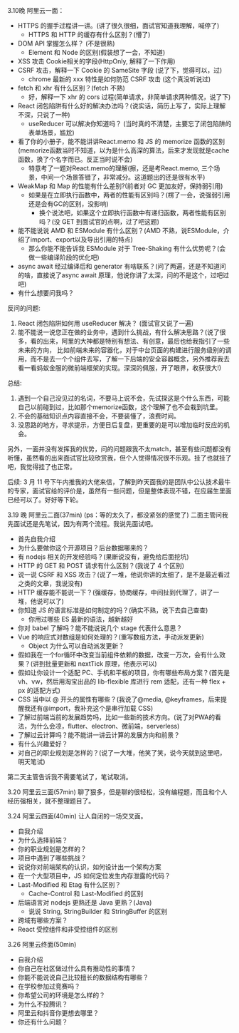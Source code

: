 3.10晚 阿里云一面：

- HTTPS 的握手过程讲一讲。(讲了很久很细，面试官知道我理解，喊停了)
  - HTTPS 和 HTTP 的缓存有什么区别？(懵了)
- DOM API 掌握怎么样？ (不是很熟)
  - Element 和 Node 的区别(假装想了一会，不知道)
- XSS 攻击 Cookie相关的字段(HttpOnly, 解释了一下作用)
- CSRF 攻击，解释一下 Cookie 的 SameSite 字段 (说了下，觉得可以，过)
  - chrome 最新的 xxx 特性是如何防范 CSRF 攻击 (这个真没听说过) 
- fetch 和 xhr 有什么区别？(fetch 不熟)
  - 好，解释一下 xhr 的 cors 过程(简单请求，非简单请求两种情况，说了下)
- React 闭包陷阱有什么好的解决办法吗？(说实话，简历上写了，实际上理解不深，只说了一种)
  - useReducer 可以解决你知道吗？ (当时真的不清楚，主要忘了闭包陷阱的表单场景，尴尬)
- 看了你的小册子，能不能讲讲React.memo 和 JS 的 memorize 函数的区别(memorize函数当时不知道，以为是什么高深的算法，后来才发现就是cache函数，换了个名字而已。反正当时说不会)
  - 特意考了一题对React.memo的理解(擦，还是考React.memo, 三个场景，中间一个场景答错了，非常减分。这道题出的还是很有水平)
- WeakMap 和 Map 的性能有什么差别?(前者对 GC 更加友好，保持弱引用)
  - 如果是在立即执行函数中，两者的性能有区别吗？(楞了一会，说强弱引用还是会有GC的区别，没影响)
      - 换个说法吧，如果这个立即执行函数中有递归函数，两者性能有区别吗？(没 GET 到面试官的点啊，过了吧这题)
- 能不能说说 AMD 和 ESModule 有什么区别？(AMD 不熟，说ESModule，介绍了import、export以及导出引用的特点)
  - 那么你能不能告诉我 ESModule 对于 Tree-Shaking 有什么优势呢？(会做一些编译阶段的优化吧)
- async await 经过编译后和 generator 有啥联系？(问了两遍，还是不知道问的啥，直接说了async await 原理，他说你讲了太深，问的不是这个，过吧过吧)
- 有什么想要问我吗？

反问的问题:
1. React 闭包陷阱如何用 useReducer 解决？ (面试官又说了一遍)
2. 能不能说一说您正在做的业务中，遇到什么挑战，有什么解决思路？(说了很多，看的出来，阿里的大神都是特别有想法、有创意，最后也给我指引了一些未来的方向， 比如前端未来的容器化，对于中台页面的构建进行服务级别的调用，而不是去一个个组件去写，了解一下后端的安全容器概念，另外推荐我去看一看蚂蚁金服的微前端框架的实现。深深的佩服，开了眼界，收获很大!)

总结:
1. 遇到一个自己没见过的名词，不要马上说不会，先试探这是个什么东西，可能自己以前碰到过，比如那个memorize函数，这个理解了也不会栽到坑里。
2. 不会的基础知识点内容直接不会，不要装懂了，浪费时间。
3. 没思路的地方，寻求提示，方便日后复盘，更重要的是可以增加临时反应的机会。

另外，一面并没有发挥我的优势，问的问题跟我不太match，甚至有些问题都没有听懂，虽然看的出来面试官比较欣赏我，但个人觉得情况很不乐观。挂了也就挂了吧，我觉得挂了也正常。

后续: 3 月 11 号下午内推我的大佬来信，了解到昨天面我的是团队中公认技术最牛的专家，面试官给的评价是，虽然有一些问题，但是整体表现不错，在应届生里面已经可以了。好好等下轮。


3.19 晚 阿里云二面(37min)
(ps：等的太久了，都没紧张的感觉了)
二面主管问我先面试还是先笔试，因为有两个流程。我说先面试吧。
- 首先自我介绍
- 为什么要做你这个开源项目？后台数据哪来的？
- 有 nodejs 相关的开发经验吗？(果断说没有，避免给后面挖坑)
- HTTP 的 GET 和 POST 请求有什么区别？(我说了 4 个区别)
- 说一说 CSRF 和 XSS 攻击？(说了一堆，他说你讲的太细了，是不是最近看过之类的文章，我说没有)
- HTTP 缓存能不能说一下？(强缓存，协商缓存，中间扯到代理了，讲了一堆，他说可以了)
- 你知道 JS 的语言标准是如何制定的吗？(确实不熟，说下去自己查查)
  - 你用过哪些 ES 最新的语法，越新越好
- 你对 babel 了解吗？能不能说说几个 stage 代表什么意思？
- Vue 的响应式对数组是如何处理的？(重写数组方法，手动派发更新)
  - Object 为什么可以自动派发更新？
- 假如我在一个for循环中改变当前组件依赖的数据，改变一万次，会有什么效果？(讲到批量更新和 nextTick 原理，他表示可以)
- 假如让你设计一个适配 PC、手机和平板的项目，你有哪些布局方案？(首先是vh、vw，然后用淘宝出品的 lib-flexible 库进行 rem 适配，还有一种 flex + px 的适配方式)
- CSS 当中以 @ 开头的属性有哪些？(我说了@media, @keyframes，后来提醒我还有@import，我补充这个是串行加载 CSS)
- 了解过前端当前的发展趋势吗，比如一些新的技术方向。(说了对PWA的看法，为什么会凉，flutter、electron、微前端，serverless)
- 了解过云计算吗？能不能讲一讲云计算的发展方向和前景？
- 有什么兴趣爱好？
- 对自己的职业规划是怎样的？(说了一大堆，他笑了笑，说今天就到这里吧，明天笔试)

第二天主管告诉我不需要笔试了，笔试取消。

3.20 阿里云三面(57min)
聊了狠多，但是聊的很轻松，没有编程题，而且和个人经历强相关，就不整理题目了。

3.24 阿里云四面(40min)
让人自闭的一场交叉面。

- 自我介绍
- 为什么选择前端？
- 你的职业规划是怎样的？
- 项目中遇到了哪些挑战？
- 说说你对前端架构的认识，如何设计出一个架构方案
- 在一个大型项目中，JS 如何定位发生内存泄露的代码？
- Last-Modified 和 Etag 有什么区别？
  - Cache-Control 和 Last-Modified 的区别
- 后端语言对 nodejs 更熟还是 Java 更熟？(Java)
  - 说说 String, StringBuilder 和 StringBuffer 的区别
- 跨域有哪些方案？
- React 受控组件和非受控组件的区别



3.26 阿里云终面(50min)
- 自我介绍
- 你自己在社区做过什么具有推动性的事情？
- 你能不能说说自己比较擅长的数据结构有哪些？
- 在学校参加过竞赛吗？
- 你希望公司的环境是怎么样的？
- 为什么不投腾讯？
- 阿里云和抖音你更想去哪里？
- 你还有什么问题？

